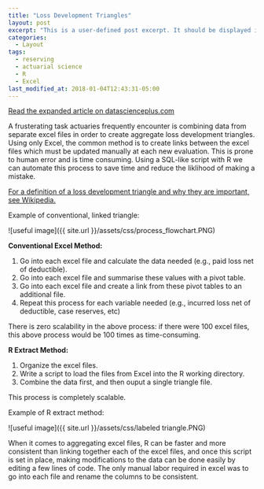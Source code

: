 ```yaml
---
title: "Loss Development Triangles"
layout: post
excerpt: "This is a user-defined post excerpt. It should be displayed in place of the auto-generated excerpt or post content on index pages."
categories:
  - Layout
tags:
  - reserving
  - actuarial science
  - R
  - Excel
last_modified_at: 2018-01-04T12:43:31-05:00
---
```


[Read the expanded article on datascienceplus.com](https://datascienceplus.com/faster-than-excel-painlessly-merge-data-into-actuarial-loss-development-triangles-with-r/)

A frusterating task actuaries frequently encounter is combining data from separate excel files in order to create aggregate loss development triangles.  Using only Excel, the common method is to create links between the excel files which must be updated manually at each new evaluation.  This is prone to human error and is time consuming.  Using a SQL-like script with R we can automate this process to save time and reduce the liklihood of making a mistake.

[For a definition of a loss development triangle and why they are important, see Wikipedia.](https://en.wikipedia.org/wiki/Chain-ladder_method)

Example of conventional, linked triangle:

![useful image]({{ site.url }}/assets/css/process_flowchart.PNG)

**Conventional Excel Method:**
1.  Go into each excel file and calculate the data needed (e.g., paid loss net of deductible).
2.  Go into each excel file and summarise these values with a pivot table.
3.  Go into each excel file and create a link from these pivot tables to an additional file.
4.  Repeat this process for each variable needed (e.g., incurred loss net of deductible, case reserves, etc)

There is zero scalability in the above process: if there were 100 excel files, this above process would be 100 times as time-consuming.

**R Extract Method:**

1. Organize the excel files.
2. Write a script to load the files from Excel into the R working directory.
3. Combine the data first, and then ouput a single triangle file.

This process is completely scalable.

Example of R extract method:

![useful image]({{ site.url }}/assets/css/labeled triangle.PNG)

When it comes to aggregating excel files, R can be faster and more consistent than linking together each of the excel files, and once this script is set in place, making modifications to the data can be done easily by editing a few lines of code.  The only manual labor required in excel was to go into each file and rename the columns to be consistent.
